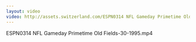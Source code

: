 ```yaml
---
layout: video
video: http://assets.switzerland.com/ESPN0314 NFL Gameday Primetime Old Fields-30-1995.mp4
---
```

ESPN0314 NFL Gameday Primetime Old Fields-30-1995.mp4
